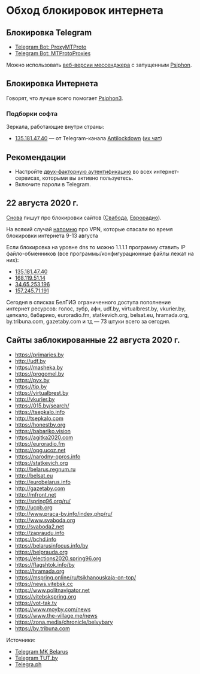 # Обход блокировок интернета

## Блокировка Telegram

- [Telegram Bot: ProxyMTProto](https://t.me/ProxyMTProto)
- [Telegram Bot: MTProtoProxies](https://t.me/MTProtoProxies)

Можно использовать [веб-версии мессенджера](https://web.telegram.org/) c запущенным [Psiphon](https://www.psiphon3.com/).

## Блокировка Интернета

Говорят, что лучше всего помогает [Psiphon3](https://www.psiphon3.com/ru/download.html).

### Подборки софта

Зеркала, работающие внутри страны:

- [135.181.47.40](http://135.181.47.40/) — от Telegram-канала [Antilockdown](https://t.me/ANTILOCKDOWN) ([их чат](https://t.me/joinchat/BJbLtRflks7-6AOQPsCHYQ))


## Рекомендации

- Настройте [двух-факторную аутентификацию](./2FA) во всех интернет-сервисах, которыми вы активно пользуетесь.
- Включите пароли в Telegram.


## 22 августа 2020 г.

[Снова](https://t.me/motolkohelp/10192) пишут про блокировки сайтов ([Свабода](https://t.me/kyky_org/2501), [Еврорадио](https://t.me/kyky_org/2505)).

На всякий случай [напомню](https://t.me/motolkohelp/10192) про VPN, которые спасали во время блокировки интернета 9-13 августа


Если блокировка на уровне dns то можно 1.1.1.1 программу ставить
IP файло-обменников (все программы/конфигурационные файлы лежат на них):

- [135.181.47.40](http://135.181.47.40/)
- [168.119.51.14](http://168.119.51.14/)
- [34.65.253.196](http://34.65.253.196/)
- [157.245.71.191](http://157.245.71.191/)


Сегодня в списках БелГИЭ ограниченного доступа пополнение интернет ресурсов: голос, зубр, афн, udf.by, virtualbrest.by, vkurier.by, цепкало, бабарико, euroradio.fm, statkevich.org, belsat.eu, hramada.org, by.tribuna.com, gazetaby.com и тд — 73 штуки всего за сегодня.

## Сайты заблокированные 22 августа 2020 г.

- https://primaries.by
- http://udf.by
- https://masheka.by
- https://progomel.by
- https://pyx.by
- https://tip.by
- https://virtualbrest.by
- http://vkurier.by
- https://015.by/search/
- https://tsepkalo.info
- http://tsepkalo.com
- https://honestby.org
- https://babariko.vision
- https://agitka2020.com
- https://euroradio.fm
- https://opg.ucoz.net
- https://narodny-opros.info
- https://statkevich.org
- http://belarus.regnum.ru
- http://belsat.eu
- http://eurobelarus.info
- http://gazetaby.com
- http://mfront.net
- http://spring96.org/ru/
- http://ucpb.org
- http://www.praca-by.info/index.php/ru/
- http://www.svaboda.org
- http://svaboda2.net
- http://zapraudu.info
- https://bchd.info
- https://belarusinfocus.info/by
- https://belprauda.org
- https://elections2020.spring96.org
- https://flagshtok.info/by
- https://hramada.org
- https://mspring.online/ru/tsikhanouskaja-on-top/
- https://news.vitebsk.cc
- https://www.politnavigator.net
- https://vitebskspring.org
- https://vot-tak.tv
- https://www.moyby.com/news
- https://www.the-village.me/news
- https://zona.media/chronicle/belvybary
- https://by.tribuna.com

Источники: 

- [Telegram MK Belarus](https://t.me/mkbelarus/9173)
- [Telegram TUT.by](https://t.me/tutby_official/11850)
- [Telegra.ph](https://telegra.ph/Spisok-zablokirovannyh-resursov-BelGIEH-s-22-avgusta-v-Belarusi-08-21)
